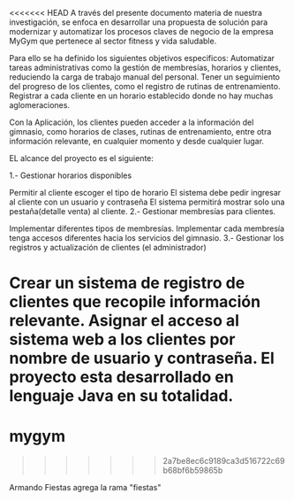<<<<<<< HEAD
A través del presente documento materia de nuestra investigación, se enfoca en desarrollar una propuesta de solución para modernizar y automatizar los procesos claves de negocio de la empresa MyGym que pertenece al sector fitness y vida saludable.

Para ello se ha definido los siguientes objetivos especificos: Automatizar tareas administrativas como la gestión de membresías, horarios y clientes, reduciendo la carga de trabajo manual del personal.
Tener un seguimiento del progreso de los clientes, como el registro de rutinas de entrenamiento.
Registrar a cada cliente en un horario establecido donde no hay muchas aglomeraciones.

Con la Aplicación, los clientes pueden acceder a la información del gimnasio, como horarios de clases, rutinas de entrenamiento, entre otra información relevante, en cualquier momento y desde cualquier lugar.

EL alcance del proyecto es el siguiente:

1.- Gestionar horarios disponibles

Permitir al cliente escoger el tipo de horario
El sistema debe pedir ingresar al cliente con un usuario y contraseña
El sistema permitirá mostrar solo una pestaña(detalle venta) al cliente.
2.- Gestionar membresías para clientes.

Implementar diferentes tipos de membresías.
Implementar cada membresía tenga accesos diferentes hacia los servicios del gimnasio.
3.- Gestionar los registros y actualización de clientes (el administrador)

Crear un sistema de registro de clientes que recopile información relevante.
Asignar el acceso al sistema web a los clientes por nombre de usuario y contraseña.
El proyecto esta desarrollado en lenguaje Java en su totalidad.
=======
# mygym
>>>>>>> 2a7be8ec6c9189ca3d516722c69b68bf6b59865b

Armando Fiestas agrega la rama "fiestas"